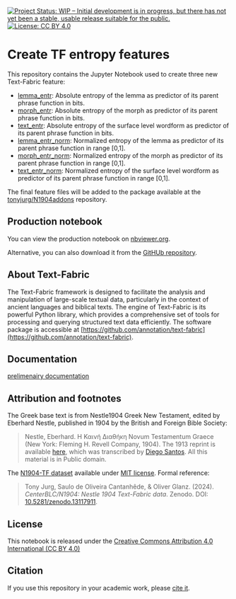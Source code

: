 [![Project Status: WIP – Initial development is in progress, but there has not yet been a stable, usable release suitable for the public.](https://www.repostatus.org/badges/latest/wip.svg)](https://www.repostatus.org/#wip)  [![License: CC BY 4.0](https://img.shields.io/badge/License-CC_BY%204.0-lightgrey.svg)](https://creativecommons.org/licenses/by/4.0/)

# Create TF entropy features

This repository contains the Jupyter Notebook used to create three new Text-Fabric feature:

   - [lemma_entr](https://tonyjurg.github.io/N1904addons/features/lemma_entr.html): Absolute entropy of the lemma as predictor of its parent phrase function in bits.
   - [morph_entr](https://tonyjurg.github.io/N1904addons/features/morph_entr.html): Absolute entropy of the morph as predictor of its parent phrase function in bits.
   - [text_entr](https://tonyjurg.github.io/N1904addons/features/text_entr.html): Absolute entropy of the surface level wordform as predictor of its parent phrase function in bits.
   - [lemma_entr_norm](https://tonyjurg.github.io/N1904addons/features/lemma_entr_norm.html): Normalized entropy of the lemma as predictor of its parent phrase function in range [0,1].
   - [morph_entr_norm](https://tonyjurg.github.io/N1904addons/features/morph_entr_norm.html): Normalized entropy of the morph as predictor of its parent phrase function in range [0,1].
   - [text_entr_norm](https://tonyjurg.github.io/N1904addons/features/text_entr_norm.html): Normalized entropy of the surface level wordform as predictor of its parent phrase function in range [0,1].
   
The final feature files will be added to the package available at the [tonyjurg/N1904addons](https://tonyjurg.github.io/N1904addons/) repository.

## Production notebook

You can view the production notebook on [nbviewer.org](https://nbviewer.org/github/tonyjurg/Create-TF-entropy-features/blob/main/create_entropy_type2pf_features.ipynb).

Alternative, you can also download it from the [GitHUb repository](https://github.com/tonyjurg/Create-TF-entropy-features/blob/main/create_entropy_type2pf_features.ipynb).

## About Text-Fabric

The Text-Fabric framework is designed to facilitate the analysis and manipulation of large-scale textual data, particularly in the context of ancient languages and biblical texts. The engine of Text-Fabric is its powerful Python library, which provides a comprehensive set of tools for processing and querying structured text data efficiently. The software package is accessible at [https://github.com/annotation/text-fabric](https://github.com/annotation/text-fabric).

## Documentation

[prelimenairy documentation](entropy_feature.md)

## Attribution and footnotes

The Greek base text is from Nestle1904 Greek New Testament, edited by Eberhard Nestle, published in 1904 by the British and Foreign Bible Society:
> Nestle, Eberhard. Η Καινή Διαθήκη Novum Testamentum Graece (New York: Fleming H. Revell Company, 1904).
The 1913 reprint is available [here](https://archive.org/details/hkainediathekete00lond/), which was transcribed by [Diego Santos](https://sites.google.com/site/nestle1904/home). All this material is in Public domain.


The [N1904-TF dataset](https://centerblc.github.io/N1904/) available under [MIT license](https://github.com/CenterBLC/N1904/blob/main/LICENSE.md). Formal reference: 
> Tony Jurg, Saulo de Oliveira Cantanhêde, & Oliver Glanz. (2024). *CenterBLC/N1904: Nestle 1904 Text-Fabric data*. Zenodo. DOI: [10.5281/zenodo.13117911](https://doi.org/10.5281/zenodo.13117910).

## License

This notebook is released under the [Creative Commons Attribution 4.0 International (CC BY 4.0)](https://github.com/tonyjurg/Create-TF-entropy-features/blob/main/LICENSE.md)

## Citation

If you use this repository in your academic work, please [cite it](CITATION.cff).

